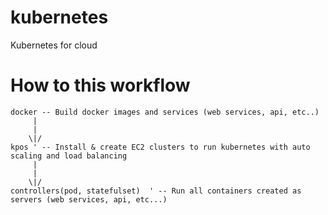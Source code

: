 # kubernetes
Kubernetes for cloud


# How to this workflow

```
docker -- Build docker images and services (web services, api, etc..)
     |
     |
    \|/
kpos ' -- Install & create EC2 clusters to run kubernetes with auto scaling and load balancing
     |
     |
    \|/
controllers(pod, statefulset)  ' -- Run all containers created as servers (web services, api, etc...)
```
